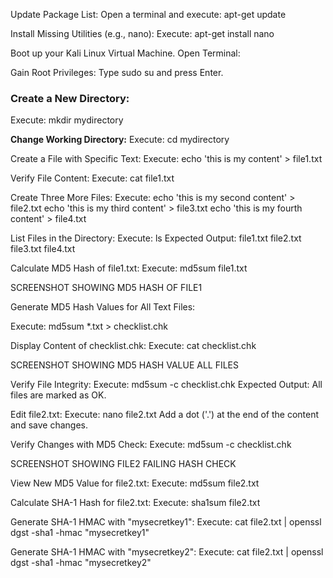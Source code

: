 Update Package List:
Open a terminal and execute: apt-get update

Install Missing Utilities (e.g., nano):
Execute: apt-get install nano


Boot up your Kali Linux Virtual Machine.
Open Terminal:

Gain Root Privileges:
Type sudo su and press Enter.

### Create a New Directory:
Execute: mkdir mydirectory

**Change Working Directory:**
Execute: cd mydirectory

Create a File with Specific Text:
Execute: echo 'this is my content' > file1.txt

Verify File Content:
Execute: cat file1.txt

Create Three More Files:
Execute:
echo 'this is my second content' > file2.txt
echo 'this is my third content' > file3.txt
echo 'this is my fourth content' > file4.txt

List Files in the Directory:
Execute: ls
Expected Output: file1.txt file2.txt file3.txt file4.txt

Calculate MD5 Hash of file1.txt:
Execute: md5sum file1.txt


SCREENSHOT SHOWING MD5 HASH OF FILE1


Generate MD5 Hash Values for All Text Files:

Execute: md5sum *.txt > checklist.chk

Display Content of checklist.chk:
Execute: cat checklist.chk


SCREENSHOT SHOWING MD5 HASH VALUE ALL FILES


Verify File Integrity:
Execute: md5sum -c checklist.chk
Expected Output: All files are marked as OK.

Edit file2.txt:
Execute: nano file2.txt
Add a dot ('.') at the end of the content and save changes.


Verify Changes with MD5 Check:
Execute: md5sum -c checklist.chk


SCREENSHOT SHOWING FILE2 FAILING HASH CHECK


View New MD5 Value for file2.txt:
Execute: md5sum file2.txt


Calculate SHA-1 Hash for file2.txt:
Execute: sha1sum file2.txt

Generate SHA-1 HMAC with "mysecretkey1":
Execute: cat file2.txt | openssl dgst -sha1 -hmac "mysecretkey1"

Generate SHA-1 HMAC with "mysecretkey2":
Execute: cat file2.txt | openssl dgst -sha1 -hmac "mysecretkey2"
